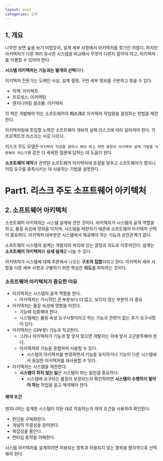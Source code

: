 ```yaml
---
layout: post
categories: 공부 
---
```


## 1. 개요

나무만 보면 숲을 보기 어렵듯이, 설계 세부 사항에서 아키텍처를 찾기란 어렵다. 하지만 아키텍처가 다른 여러 유사한 시스템을 비교해서 무엇이 다른지 알아야 하고, 아키텍처를 식별할 수 있어야 한다. 

**시스템 아키텍처는 기능과는 별개의 선택**이다. 

이키텍처 전문가는 도메인 사실, 설계 결정, 구현 세부 정보를 구분하고 묶을 수 있다. 

- 직책: 아키텍트
- 프로세스: 아키텍팅
- 엔지니어링 결과물: 이키텍처

이 책은 개발해야 하는 소프트웨어의 **리스크**로 아키텍처 작업량을 결정하는 방법을 제안한다. 

아키텍처링에 투입할 노력은 소프트웨어 개바의 실패 리스크에 따라 달라져야 한다. 각 프로젝트의 리스크는 서로 다르다. 

리스크 주도 모델은 `아키텍처 작업을 얼마나 해야 하고 어떤 종류의 아키텍처 설계 기법을 사용해야 하는가`와 같은 더 세세한 질문에 답하는 데 도움이 된다. 

**소프트웨어 제작**과 관련된 소프트웨어 아키텍처에 초점을 맞추고 소프트웨어가 엔지니어링 요구를 충족시키는 데 사용하는 기법을 설명한다. 

# Part1. 리스크 주도 소프트웨어 아키텍처

## 2. 소프트웨어 아키텍처

소프트웨어 아키텍처는 시스템 설계에 관한 것이다. 아키텍처가 시스템의 골격 역할을 하고, 품질 속성에 영햐을 미치며, 시스템을 제한하기 때문에 소프트웨어 아키텍처 선택이 중요하다. 아키텍처 대부분은 시스템에서 제공해야 하는 기능과 상관관계가 없다. 

소프트웨어 시스템의 설계는 개발자의 머리에 있는 결정과 의도로 이루어진다. 설계는 **소프트웨어 아키텍처**와 **상세 설게**로 나눌 수 있다. 

아키텍처가 시스템에 대해 추론해서 나오는 **구조의 집합**이라고 한다. 
아키텍처 세부 사항을 다른 세부 사항과 구별하기 위한 핵심은 **의도**를 파악하는 것이다. 

### 소프트웨어 아키텍처가 중요한 이유
- 아키텍처는 시스템의 골격 역할을 한다. 
    - 아키텍처는 가시적인 큰 부분보다 더 많고, 보이지 않는 부분이 더 중요
- 아키텍처는 품질 속성에 영향을 미친다. 
    - 기능에 집중해야 한다. 
    - 시스템에는 품질 속성 요구사항이라고 하는 기능과 관련이 없는 추가 요구사항이 있다.
- 아키텍처는 (대부분) 기능과 직교한다. 
    - 그러나 아키텍처가 기능과 잘 맞지 않으면 개발자는 이에 맞서 고군분투해야 한다. 
    - 아키텍처와 기능을 혼합하여 사용할 수 있다. 
        - 시스템의 아키텍처를 변경하면서 기능을 유지하거나 기능이 다른 시스템에서 동일한 아키텍처를 재사용할 수 잇다.
- 아키텍처는 시스템을 제한한다. 
    - **시스템이 하지 않는 일**은 시스템이 하는 일만큼 중요하다.
        - 시스템에 요구되는 품질이 보장되는지 확인하려면 **시스템이 수행하지 말아야 하는** 작업을 알고 제약해야 한다. 

#### 제약 조건
엔지니어는 설계한 시스템이 의돤 대로 작동하는지 제약 조건을 사용하여 확인한다. 
- 판단을 구체화한다. 
- 개념적 무결성을 장려한다. 
- 복잡성을 줄인다.
- 런타임 동작을 이해한다.

시스템 아키텍처를 설계하려면 허용되는 항목과 허용되지 않는 항목을 합리적으로 선택해야 한다. 

